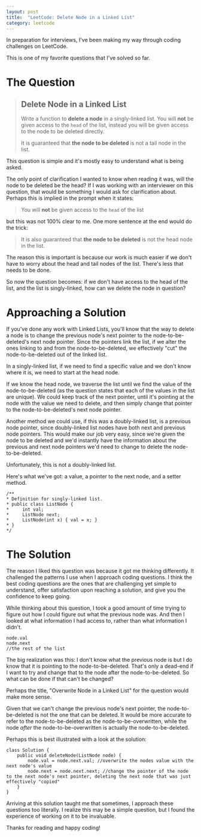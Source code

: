 ```yaml
---
layout: post
title:  "LeetCode: Delete Node in a Linked List"
category: leetcode
---
```


In preparation for interviews, I've been making my way through coding challenges on LeetCode.

This is one of my favorite questions that I've solved so far.

# The Question

> ## Delete Node in a Linked List
>
> Write a function to **delete a node** in a singly-linked list. You will **not** be given access to the `head` of the list, instead you will be given access to the node to be deleted directly.
>
> It is guaranteed that **the node to be deleted** is not a tail node in the list.

This question is simple and it's mostly easy to understand what is being asked.

The only point of clarification I wanted to know when reading it was, will the node to be deleted be the head? If I was working with an interviewer on this question, that would be something I would ask for clarification about. Perhaps this is implied in the prompt when it states:
> You will **not** be given access to the `head` of the list

but this was not 100% clear to me. One more sentence at the end would do the trick:
> It is also guaranteed that **the node to be deleted** is not the head node in the list.

The reason this is important is because our work is much easier if we don't have to worry about the head and tail nodes of the list. There's less that needs to be done.

So now the question becomes: if we don't have access to the head of the list, and the list is singly-linked, how can we delete the node in question?

# Approaching a Solution

If you've done any work with Linked Lists, you'll know that the way to delete a node is to change the previous node's next pointer to the node-to-be-deleted's next node pointer. Since the pointers link the list, if we alter the ones linking to and from the node-to-be-deleted, we effectively "cut" the node-to-be-deleted out of the linked list.

In a singly-linked list, if we need to find a specific value and we don't know where it is, we need to start at the head node.

If we know the head node, we traverse the list until we find the value of the node-to-be-deleted (as the question states that each of the values in the list are unique). We could keep track of the next pointer, until it's pointing at the node with the value we need to delete, and then simply change that pointer to the node-to-be-deleted's next node pointer.

Another method we could use, if this was a doubly-linked list, is a previous node pointer, since doubly-linked list nodes have both next and previous node pointers. This would make our job very easy, since we're given the node to be deleted and we'd instantly have the information about the previous and next node pointers we'd need to change to delete the node-to-be-deleted.

Unfortunately, this is not a doubly-linked list.

Here's what we've got: a value, a pointer to the next node, and a setter method.

    /**
    * Definition for singly-linked list.
    * public class ListNode {
    *     int val;
    *     ListNode next;
    *     ListNode(int x) { val = x; }
    * }
    */


# The Solution

The reason I liked this question was because it got me thinking differently. It challenged the patterns I use when I approach coding questions. I think the best coding questions are the ones that are challenging yet simple to understand, offer satisfaction upon reaching a solution, and give you the confidence to keep going.

While thinking about this question, I took a good amount of time trying to figure out how I could figure out what the previous node was. And then I looked at what information I had access to, rather than what information I didn't.

    node.val
    node.next
    //the rest of the list

The big realization was this: I don't know what the previous node is but I do know that it is pointing to the node-to-be-deleted. That's only a dead-end if I want to try and change that to the node after the node-to-be-deleted. So what can be done if that can't be changed?

Perhaps the title, "Overwrite Node in a Linked List" for the question would make more sense.

Given that we can't change the previous node's next pointer, the node-to-be-deleted is not the one that can be deleted. It would be more accurate to refer to the node-to-be-deleted as the node-to-be-overwritten, while the node *after* the node-to-be-overwritten is actually the node-to-be-deleted.

Perhaps this is best illustrated with a look at the solution:

    class Solution {
        public void deleteNode(ListNode node) {
            node.val = node.next.val; //overwrite the nodes value with the next node's value
            node.next = node.next.next; //change the pointer of the node to the next node's next pointer, deleting the next node that was just effectively "copied"
        }
    }

Arriving at this solution taught me that sometimes, I approach these questions too literally. I realize this may be a simple question, but I found the experience of working on it to be invaluable.

Thanks for reading and happy coding!





